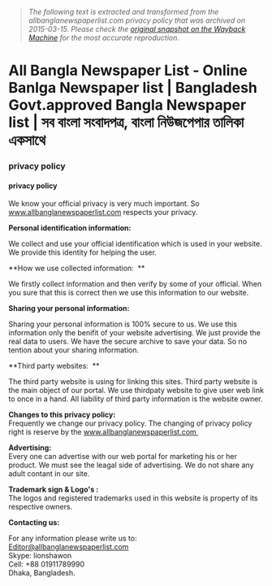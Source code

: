 > *The following text is extracted and transformed from the allbanglanewspaperlist.com privacy policy that was archived on 2015-03-15. Please check the [original snapshot on the Wayback Machine](https://web.archive.org/web/20150315012134id_/http%3A//www.allbanglanewspaperlist.com/ppage.php%3Fp%3Dprivacy%2520policy) for the most accurate reproduction.*

# All Bangla Newspaper List - Online Banlga Newspaper list | Bangladesh Govt.approved Bangla Newspaper list | সব বাংলা সংবাদপত্র, বাংলা নিউজপেপার তালিকা একসাথে

### privacy policy

#### privacy policy

We know your official privacy is very much important. So www.allbanglanewspaperlist.com respects your privacy.

**Personal identification information:**

  
We collect and use your official identification which is used in your website. We provide this identity for helping the user.

**How we use collected information:  **

  
We firstly collect information and then verify by some of your official. When you sure that this is correct then we use this information to our website. 

**Sharing your personal information:**

  
Sharing your personal information is 100% secure to us. We use this information only the benifit of your website advertising. We just provide the real data to users. We have the secure archive to save your data. So no tention about your sharing information.

**Third party websites:  **

  
The third party website is using for linking this sites. Third party website is the main object of our portal. We use thirdpaty website to give user web link to once in a hand. All liability of third party information is the website owner.

  
**Changes to this privacy policy:**  
Frequently we change our privacy policy. The changing of privacy policy right is reserve by the www.allbanglanewspaperlist.com 

**Advertising:**  
Every one can advertise with our web portal for marketing his or her product. We must see the leagal side of advertising. We do not share any adult contant in our site.

  
**Trademark sign & Logo's :**  
The logos and registered trademarks used in this website is property of its respective owners.

**Contacting us:**

  
For any information please write us to:   
Editor@allbanglanewspaperlist.com  
Skype: lionshawon  
Cell: +88 01911789990  
Dhaka, Bangladesh.
